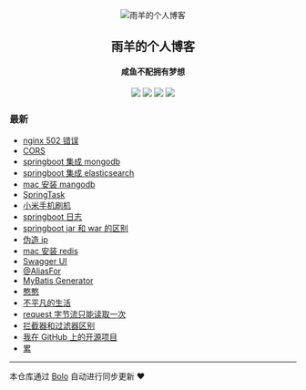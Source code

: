 <p align="center"><img alt="雨羊的个人博客" src="https://b3logfile.com/file/2021/01/4087334-f4f28b3b.png"></p><h2 align="center">
雨羊的个人博客
</h2>

<h4 align="center">咸鱼不配拥有梦想</h4>
<p align="center"><a title="雨羊的个人博客" target="_blank" href="https://github.com/Rainsheep/bolo-blog"><img src="https://img.shields.io/github/last-commit/Rainsheep/bolo-blog.svg?style=flat-square&color=FF9900"></a>
<a title="GitHub repo size in bytes" target="_blank" href="https://github.com/Rainsheep/bolo-blog"><img src="https://img.shields.io/github/repo-size/Rainsheep/bolo-blog.svg?style=flat-square"></a>
<a title="Bolo Version" target="_blank" href="https://github.com/adlered/bolo-solo"><img src="https://img.shields.io/badge/bolo-v2.5 稳定版-f1e05a.svg?style=flat-square&color=blueviolet"></a>
<a title="Hits" target="_blank" href="https://github.com/88250/hits"><img src="https://hits.b3log.org/Rainsheep/bolo-blog.svg"></a></p>

### 最新

* [nginx 502 错误](https://www.rainsheep.cn/articles/2021/10/21/1634815517416.html)
* [CORS](https://www.rainsheep.cn/articles/2021/10/19/1634643802796.html)
* [springboot 集成 mongodb](https://www.rainsheep.cn/articles/2021/10/02/1633108531628.html)
* [springboot 集成 elasticsearch](https://www.rainsheep.cn/articles/2021/10/01/1633103632237.html)
* [mac 安装 mangodb](https://www.rainsheep.cn/articles/2021/10/01/1633100959279.html)
* [SpringTask](https://www.rainsheep.cn/articles/2021/09/23/1632370955823.html)
* [小米手机刷机](https://www.rainsheep.cn/articles/2021/09/23/1632366442170.html)
* [springboot 日志](https://www.rainsheep.cn/articles/2021/09/21/1632197415896.html)
* [springboot jar 和 war 的区别](https://www.rainsheep.cn/articles/2021/09/18/1631945279380.html)
* [伪造 ip](https://www.rainsheep.cn/articles/2021/09/04/1630767091858.html)
* [mac 安装 redis](https://www.rainsheep.cn/articles/2021/09/03/1630679748847.html)
* [Swagger UI](https://www.rainsheep.cn/articles/2021/09/03/1630668247239.html)
* [@AliasFor](https://www.rainsheep.cn/articles/2021/09/03/1630640642592.html)
* [MyBatis Generator](https://www.rainsheep.cn/articles/2021/09/02/1630583468424.html)
* [憨憨](https://www.rainsheep.cn/articles/2021/08/29/1630216560368.html)
* [不平凡的生活](https://www.rainsheep.cn/shiliu)
* [request 字节流只能读取一次](https://www.rainsheep.cn/articles/2021/08/22/1629610223095.html)
* [拦截器和过滤器区别](https://www.rainsheep.cn/articles/2021/08/22/1629608544693.html)
* [我在 GitHub 上的开源项目](https://www.rainsheep.cn/github)
* [累](https://www.rainsheep.cn/articles/2021/08/10/1628529583947.html)



---

本仓库通过 [Bolo](https://github.com/adlered/bolo-solo) 自动进行同步更新 ❤️ 